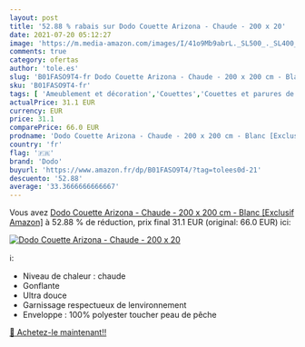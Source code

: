 ```yaml
---
layout: post
title: '52.88 % rabais sur Dodo Couette Arizona - Chaude - 200 x 20'
date: 2021-07-20 05:12:27
image: 'https://m.media-amazon.com/images/I/41o9Mb9abrL._SL500_._SL400_.jpg'
comments: true
category: ofertas
author: 'tole.es'
slug: 'B01FASO9T4-fr Dodo Couette Arizona - Chaude - 200 x 200 cm - Blanc...'
sku: 'B01FASO9T4-fr'
tags: [ 'Ameublement et décoration','Couettes','Couettes et parures de lit','Cuisine et Maison','Linge de lit et oreillers','Literie et linge de maison','dodo', ]
actualPrice: 31.1 EUR
currency: EUR
price: 31.1
comparePrice: 66.0 EUR
prodname: 'Dodo Couette Arizona - Chaude - 200 x 200 cm - Blanc [Exclusif Amazon]'
country: 'fr'
flag: '🇫🇷'
brand: 'Dodo'
buyurl: 'https://www.amazon.fr/dp/B01FASO9T4/?tag=tolees0d-21'
descuento: '52.88'
average: '33.3666666666667'
---
```


Vous avez [Dodo Couette Arizona - Chaude - 200 x 200 cm - Blanc [Exclusif Amazon]](https://www.amazon.fr/dp/B01FASO9T4/?tag=tolees0d-21)  à  52.88 % de réduction, prix final  31.1 EUR (original: 66.0 EUR) ici:

[![Dodo Couette Arizona - Chaude - 200 x 20](https://m.media-amazon.com/images/I/41o9Mb9abrL._SL500_._SL400_.jpg)](https://www.amazon.fr/dp/B01FASO9T4/?tag=tolees0d-21)

ℹ️:

- Niveau de chaleur : chaude
- Gonflante
- Ultra douce
- Garnissage respectueux de lenvironnement
- Enveloppe : 100% polyester toucher peau de pêche

[🛒 Achetez-le maintenant!!](https://www.amazon.fr/dp/B01FASO9T4/?tag=tolees0d-21)
